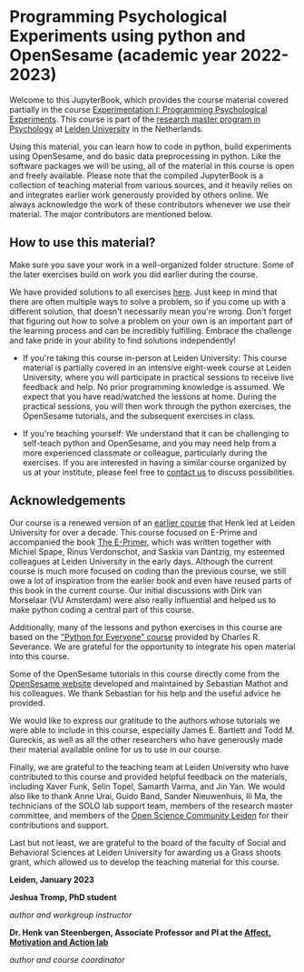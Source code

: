 # Programming Psychological Experiments using python and OpenSesame (academic year 2022-2023) 

Welcome to this JupyterBook, which provides the course material covered partially in the course [Experimentation I: Programming Psychological Experiments](https://studiegids.universiteitleiden.nl/en/courses/114580/experimentation-i-programming-psychological-experiments). This course is part of the [research master program in Psychology](https://www.universiteitleiden.nl/en/education/study-programmes/master/psychology-research) at [Leiden University](http://leidenuniv.nl/) in the Netherlands.

Using this material, you can learn how to code in python, build experiments using OpenSesame, and do basic data preprocessing in python. Like the software packages we will be using, all of the material in this course is open and freely available. Please note that the compiled JupyterBook is a collection of teaching material from various sources, and it heavily relies on and integrates earlier work generously provided by others online. We always acknowledge the work of these contributors whenever we use their material. The major contributors are mentioned below.

## How to use this material?

Make sure you save your work in a well-organized folder structure. Some of the later exercises build on work you did earlier during the course.

We have provided solutions to all exercises [here](https://jeshuat.github.io/Experimentation1/content/solutions_book/solutions.html). Just keep in mind that there are often multiple ways to solve a problem, so if you come up with a different solution, that doesn't necessarily mean you're wrong. Don't forget that figuring out how to solve a problem on your own is an important part of the learning process and can be incredibly fulfilling. Embrace the challenge and take pride in your ability to find solutions independently!

- If you're taking this course in-person at Leiden University: This course material is partially covered in an intensive eight-week course at Leiden University, where you will participate in practical sessions to receive live feedback and help. No prior programming knowledge is assumed. We expect that you have read/watched the lessons at home. During the practical sessions, you will then work through the python exercises, the OpenSesame tutorials, and the subsequent exercises in class.


- If you're teaching yourself: We understand that it can be challenging to self-teach python and OpenSesame, and you may need help from a more experienced classmate or colleague, particularly during the exercises. If you are interested in having a similar course organized by us at your institute, please feel free to [contact us](mailto:HvanSteenbergen@fsw.leidenuniv.nl) to discuss possibilities.

## Acknowledgements

Our course is a renewed version of an [earlier course](https://studiegids.universiteitleiden.nl/en/courses/110025/experimentation-i-programming-psychological-experiments) that Henk led at Leiden University for over a decade. This course focused on E-Prime and accompanied the book [The E-Primer](https://www.e-primer.com/), which was written together with Michiel Spape, Rinus Verdonschot, and Saskia van Dantzig, my esteemed colleagues at Leiden University in the early days. Although the current course is much more focused on coding than the previous course, we still owe a lot of inspiration from the earlier book and even have reused parts of this book in the current course. Our initial discussions with Dirk van Morselaar (VU Amsterdam) were also really influential and helped us to make python coding a central part of this course.

Additionally, many of the lessons and python exercises in this course are based on the ["Python for Everyone" course](www.py4e.com) provided by Charles R. Severance. We are grateful for the opportunity to integrate his open material into this course.

Some of the OpenSesame tutorials in this course directly come from the [OpenSesame website](https://osdoc.cogsci.nl/) developed and maintained by Sebastian Mathot and his colleagues. We thank Sebastian for his help and the useful advice he provided.

We would like to express our gratitude to the authors whose tutorials we were able to include in this course, especially James E. Bartlett and Todd M. Gureckis, as well as all the other researchers who have generously made their material available online for us to use in our course.

Finally, we are grateful to the teaching team at Leiden University who have contributed to this course and provided helpful feedback on the materials, including Xaver Funk, Selin Topel, Samarth Varma, and Jin Yan. We would also like to thank Anne Urai, Guido Band, Sander Nieuwenhuis, Ili Ma, the technicians of the SOLO lab support team, members of the research master committee, and members of the [Open Science Community Leiden](https://www.universiteitleiden.nl/open-science-community-leiden) for their contributions and support.

Last but not least, we are grateful to the board of the faculty of Social and Behavioral Sciences at Leiden University for awarding us a Grass shoots grant, which allowed us to develop the teaching material for this course.

**Leiden, January 2023**

**Jeshua Tromp, PhD student**

*author and workgroup instructor*

**Dr. Henk van Steenbergen, Associate Professor and PI at the [Affect, Motivation and Action lab](http://www.henkvansteenbergen.com)**

*author and course coordinator*

